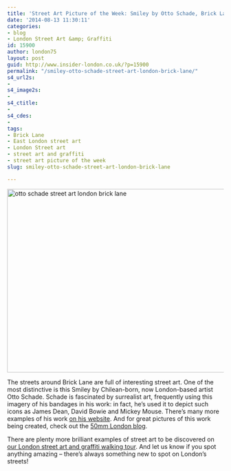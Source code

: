 ```yaml
---
title: 'Street Art Picture of the Week: Smiley by Otto Schade, Brick Lane'
date: '2014-08-13 11:30:11'
categories:
- blog
- London Street Art &amp; Graffiti
id: 15900
author: london75
layout: post
guid: http://www.insider-london.co.uk/?p=15900
permalink: "/smiley-otto-schade-street-art-london-brick-lane/"
s4_url2s:
- 
s4_image2s:
- 
s4_ctitle:
- 
s4_cdes:
- 
tags:
- Brick Lane
- East London street art
- London Street art
- street art and graffiti
- street art picture of the week
slug: smiley-otto-schade-street-art-london-brick-lane

---
```

[<img class="size-full wp-image-15902 aligncenter" src="http://www.insider-london.co.uk/wp-content/uploads/2014/08/ottoschade.jpg" alt="otto schade street art london brick lane" width="569" height="427" />](http://www.insider-london.co.uk/wp-content/uploads/2014/08/ottoschade.jpg)
  
The streets around Brick Lane are full of interesting street art. One of the most distinctive is this Smiley by Chilean-born, now London-based artist Otto Schade. Schade is fascinated by surrealist art, frequently using this imagery of his bandages in his work: in fact, he&#8217;s used it to depict such icons as James Dean, David Bowie and Mickey Mouse. There&#8217;s many more examples of his work <a href="http://www.ottoschade.com/gallery/" target="_blank">on his website</a>. And for great pictures of this work being created, check out the <a href="http://50mmlondon.com/hoxton-based-artist-otto-schade-interview-featurette/" target="_blank">50mm London blog</a>.

There are plenty more brilliant examples of street art to be discovered on <a href="http://www.insider-london.co.uk/london-graffiti-artists-walking-tours/" target="_blank">our London street art and graffiti walking tour</a>. And let us know if you spot anything amazing &#8211; there&#8217;s always something new to spot on London&#8217;s streets!